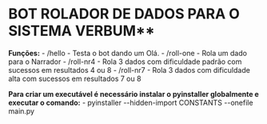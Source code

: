 # BOT ROLADOR DE DADOS PARA O SISTEMA VERBUM**
  **Funções:**
    - /hello
      - Testa o bot dando um Olá.
    - /roll-one 
      - Rola um dado para o Narrador
    - /roll-nr4
      - Rola 3 dados com dificuldade padrão com sucessos em resultados 4 ou 8
    - /roll-nr7
      - Rola 3 dados com dificuldade alta com sucessos em resultados 7 ou 8

  **Para criar um executável é necessário instalar o pyinstaller globalmente e executar o comando:**
    - pyinstaller --hidden-import CONSTANTS --onefile main.py

